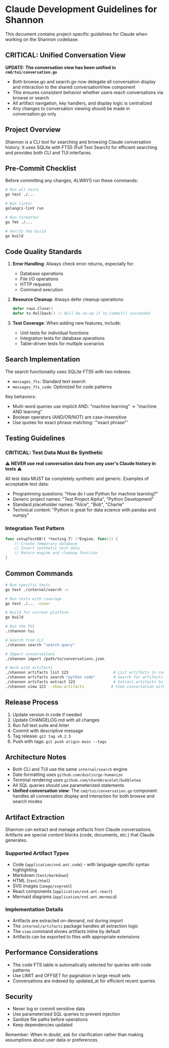 # Claude Development Guidelines for Shannon

This document contains project-specific guidelines for Claude when working on the Shannon codebase.

## CRITICAL: Unified Conversation View

**UPDATE: The conversation view has been unified in `cmd/tui/conversation.go`**
- Both browse.go and search.go now delegate all conversation display and interaction to the shared conversationView component
- This ensures consistent behavior whether users reach conversations via browse or search
- All artifact navigation, key handlers, and display logic is centralized
- Any changes to conversation viewing should be made in conversation.go only

## Project Overview

Shannon is a CLI tool for searching and browsing Claude conversation history. It uses SQLite with FTS5 (Full Text Search) for efficient searching and provides both CLI and TUI interfaces.

## Pre-Commit Checklist

Before committing any changes, ALWAYS run these commands:

```bash
# Run all tests
go test ./...

# Run linter
golangci-lint run

# Run formatter
go fmt ./...

# Verify the build
go build
```

## Code Quality Standards

1. **Error Handling**: Always check error returns, especially for:
   - Database operations
   - File I/O operations
   - HTTP requests
   - Command execution

2. **Resource Cleanup**: Always defer cleanup operations:
   ```go
   defer rows.Close()
   defer tx.Rollback() // Will be no-op if tx.Commit() succeeded
   ```

3. **Test Coverage**: When adding new features, include:
   - Unit tests for individual functions
   - Integration tests for database operations
   - Table-driven tests for multiple scenarios

## Search Implementation

The search functionality uses SQLite FTS5 with two indexes:
- `messages_fts`: Standard text search
- `messages_fts_code`: Optimized for code patterns

Key behaviors:
- Multi-word queries use implicit AND: "machine learning" → "machine AND learning"
- Boolean operators (AND/OR/NOT) are case-insensitive
- Use quotes for exact phrase matching: '"exact phrase"'

## Testing Guidelines

### CRITICAL: Test Data Must Be Synthetic

⚠️ **NEVER use real conversation data from any user's Claude history in tests** ⚠️

All test data MUST be completely synthetic and generic. Examples of acceptable test data:
- Programming questions: "How do I use Python for machine learning?"
- Generic project names: "Test Project Alpha", "Python Development"
- Standard placeholder names: "Alice", "Bob", "Charlie"
- Technical content: "Python is great for data science with pandas and numpy"

### Integration Test Pattern

```go
func setupTestDB(t *testing.T) (*Engine, func()) {
    // Create temporary database
    // Insert synthetic test data
    // Return engine and cleanup function
}
```

## Common Commands

```bash
# Run specific tests
go test ./internal/search -v

# Run tests with coverage
go test ./... -cover

# Build for current platform
go build

# Run the TUI
./shannon tui

# Search from CLI
./shannon search "search query"

# Import conversations
./shannon import /path/to/conversations.json

# Work with artifacts
./shannon artifacts list 123                    # List artifacts in conversation
./shannon artifacts search "python code"        # Search for artifacts
./shannon artifacts extract 123                 # Extract artifacts to files
./shannon view 123 --show-artifacts            # View conversation with artifacts
```

## Release Process

1. Update version in code if needed
2. Update CHANGELOG.md with all changes
3. Run full test suite and linter
4. Commit with descriptive message
5. Tag release: `git tag v0.2.5`
6. Push with tags: `git push origin main --tags`

## Architecture Notes

- Both CLI and TUI use the same `internal/search` engine
- Date formatting uses `github.com/dustin/go-humanize`
- Terminal rendering uses `github.com/charmbracelet/bubbletea`
- All SQL queries should use parameterized statements
- **Unified conversation view**: The `cmd/tui/conversation.go` component handles all conversation display and interaction for both browse and search modes

## Artifact Extraction

Shannon can extract and manage artifacts from Claude conversations. Artifacts are special content blocks (code, documents, etc.) that Claude generates.

### Supported Artifact Types
- Code (`application/vnd.ant.code`) - with language-specific syntax highlighting
- Markdown (`text/markdown`)
- HTML (`text/html`)
- SVG images (`image/svg+xml`)
- React components (`application/vnd.ant.react`)
- Mermaid diagrams (`application/vnd.ant.mermaid`)

### Implementation Details
- Artifacts are extracted on-demand, not during import
- The `internal/artifacts` package handles all extraction logic
- The `view` command shows artifacts inline by default
- Artifacts can be exported to files with appropriate extensions

## Performance Considerations

- The code FTS table is automatically selected for queries with code patterns
- Use LIMIT and OFFSET for pagination in large result sets
- Conversations are indexed by updated_at for efficient recent queries

## Security

- Never log or commit sensitive data
- Use parameterized SQL queries to prevent injection
- Sanitize file paths before operations
- Keep dependencies updated

Remember: When in doubt, ask for clarification rather than making assumptions about user data or preferences.
